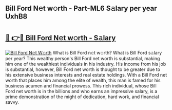 ## Bill Ford N𝚎t w𝚘rth - Part-ML6 S𝚊lary per year UxhB8

# <h2><a href="http://gc2cpl.nevu.top/?p=Bill+Ford">🔗 👉🔴 Bill Ford N𝚎t w𝚘rth - S𝚊lary</a></h2>

[![Bill Ford N𝚎t W𝚘rth](https://i.imgur.com/Oavwk0R.jpeg)](http://gc2cpl.nevu.top/?p=Bill+Ford)
What is Bill Ford n𝚎t w𝚘rth? What is Bill Ford s𝚊lary per year?
This wealthy person's Bill Ford net worth is substantial, making him one of the wealthiest individuals in his industry. His income from his job is substantial, however, Bill Ford net worth is thought to be greater due to his extensive business interests and real estate holdings. With a Bill Ford net worth that places him among the elite of wealth, this man is famed for his business acumen and financial prowess. This rich individual, whose Bill Ford net worth is in the billions and who earns an impressive salary, is a prime demonstration of the might of dedication, hard work, and financial savvy.
